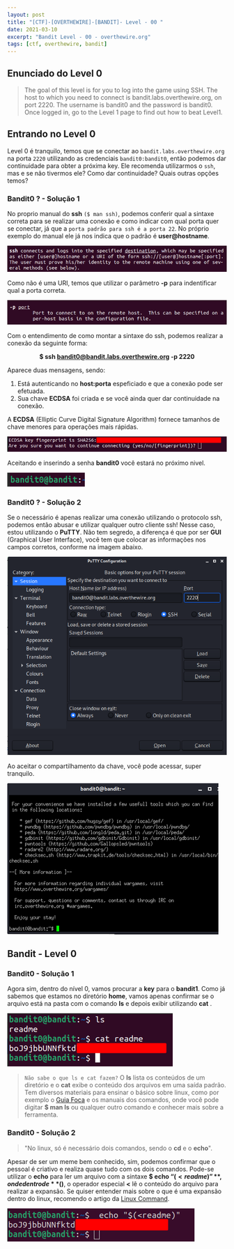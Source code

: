 ```yaml
---
layout: post
title: "[CTF]-[OVERTHEWIRE]-[BANDIT]- Level - 00 "
date: 2021-03-10
excerpt: "Bandit Level - 00 - overthewire.org"
tags: [ctf, overthewire, bandit]
---
```


## Enunciado do Level 0
>The goal of this level is for you to log into the game using SSH.
>The host to which you need to connect is bandit.labs.overthewire.org, on port 2220.
> The username is bandit0 and the password is bandit0.
> Once logged in, go to the Level 1 page to find out how to beat Level1.

## Entrando no Level 0
Level 0 é tranquilo, temos que se conectar ao `bandit.labs.overthewire.org` na porta `2220` utilizando as credenciais `bandit0:bandit0`, então podemos dar continuidade para obter a próxima key. Ele recomenda utilizarmos o `ssh`, mas e se não tivermos ele? Como dar continuidade? Quais outras opções temos?

### Bandit0 ? - Solução 1

No proprio manual do __ssh__ `($ man ssh)`, podemos conferir qual a sintaxe correta para se realizar uma conexão e como indicar com qual porta quer se conectar, já que a `porta padrão para ssh é a porta 22`. No próprio exemplo do manual ele já nos indica que o padrão é __user@hostname__.

![Sintaxe do ssh](/img_posts/ctf/overthewire/bandit/lvl0/lvl0-1.png)

Como não é uma URI, temos que utilizar o parâmetro __-p__ para indentificar qual a porta correta.

![Parâmetro -p](/img_posts/ctf/overthewire/bandit/lvl0/lvl0-2.png)

Com o entendimento de como montar a sintaxe do ssh, podemos realizar a conexão da seguinte forma:
<br><center> <b>$ ssh bandit0@bandit.labs.overthewire.org -p 2220</b></center>

Aparece duas mensagens, sendo:
1. Está autenticando no __host:porta__ espeficiado e que a conexão pode ser efetuada.
2. Sua chave __ECDSA__ foi criada e se você ainda quer dar continuidade na conexão.

 A __ECDSA__ (Elliptic Curve Digital Signature Algorithm) fornece tamanhos de chave menores para operações mais rápidas.

![ECDSA Key](/img_posts/ctf/overthewire/bandit/lvl0/lvl0-3.png)

 Aceitando e inserindo a senha __bandit0__ você estará no próximo nivel.

![Shell Bandit](/img_posts/ctf/overthewire/bandit/lvl0/lvl0-6.png)

### Bandit0 ? - Solução 2

Se o necessário é apenas realizar uma conexão utilizando o protocolo ssh, podemos então abusar e utilizar qualquer outro cliente ssh! Nesse caso, estou utilizando o __PuTTY__. Não tem segredo, a diferença é que por ser __GUI__ (Graphical User Interface), você tem que colocar as informações nos campos corretos, conforme na imagem abaixo.

 ![PuTTY](/img_posts/ctf/overthewire/bandit/lvl0/lvl0-4.png)

Ao aceitar o compartilhamento da chave, você pode acessar, super tranquilo.

![Shell Bandit](/img_posts/ctf/overthewire/bandit/lvl0/lvl0-5.png)

## Bandit - Level 0

### Bandit0 - Solução 1

Agora sim, dentro do nível 0, vamos procurar a __key__ para o __bandit1__. Como já sabemos que estamos no diretório __home__, vamos apenas confirmar se o arquivo está na pasta com o comando __ls__ e depois exibir utilizando __cat__ .

![Bandit0-1](/img_posts/ctf/overthewire/bandit/lvl0/lvl0-7.png)

> `Não sabe o que ls e cat fazem?` O __ls__ lista os conteúdos de um diretório e o __cat__ exibe o conteúdo dos arquivos em uma saída padrão. Tem diversos materiais para ensinar o básico sobre linux, como por exemplo o [Guia Foca](https://www.guiafoca.org/guiaonline/) e os manuais dos comandos, onde você pode digitar __$ man ls__ ou qualquer outro comando e conhecer mais sobre a ferramenta.


### Bandit0 - Solução 2

>"No linux, só é necessário dois comandos, sendo o __cd__ e o **echo**".

 Apesar de ser um meme bem conhecido, sim, podemos confirmar que o pessoal é criativo e realiza quase tudo com os dois comandos. Pode-se utilizar o **echo** para ler um arquivo com a sintaxe  **$ echo “$(<readme)”**, onde dentro de **$()**, o operador especial **<** lê o conteúdo do arquivo para realizar a expansão. Se quiser entender mais sobre o que é uma expansão dentro do linux, recomendo o artigo da [Linux Command](https://linuxcommand.org/lc3_lts0080.php).

![Bandit0-2](/img_posts/ctf/overthewire/bandit/lvl0/lvl0-8.png)
